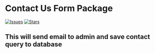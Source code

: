 # Contact Us Form Package

[![Issues](https://img.shields.io/github/issues/kelvinthiongo/contact-package?style=flat-square)](https://github.com/kelvinthiongo/contact-package/issues)
[![Stars](https://img.shields.io/github/stars/kelvinthiongo/contact-package?style=flat-square)](https://github.com/kelvinthiongo/contact-package/stargazers)

## This will send email to admin and save contact query to database

